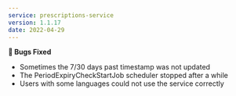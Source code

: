 ```yaml
---
service: prescriptions-service
version: 1.1.17
date: 2022-04-29
---
```


**🐞 Bugs Fixed**
* Sometimes the 7/30 days past timestamp was not updated
* The PeriodExpiryCheckStartJob scheduler stopped after a while
* Users with some languages could not use the service correctly
